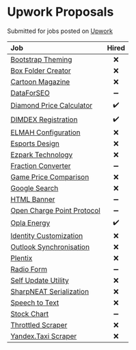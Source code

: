 # Upwork Proposals

Submitted for jobs posted on [Upwork](https://upwork.com)

|Job|Hired|
|:--|:---:|
|[Bootstrap Theming](BootstrapTheming)|:x:|
|[Box Folder Creator](BoxFolderCreator)|:x:|
|[Cartoon Magazine](CartoonMagazine)|:x:|
|[DataForSEO](DataForSeo)|:heavy_minus_sign:|
|[Diamond Price Calculator](DiamondPriceCalculator)|:heavy_check_mark:|
|[DIMDEX Registration](DimdexRegistration)|:heavy_check_mark:|
|[ELMAH Configuration](ElmahConfiguration)|:x:|
|[Esports Design](EsportsDesign)|:x:|
|[Ezpark Technology](EzparkTechnology)|:x:|
|[Fraction Converter](FractionConverter)|:heavy_minus_sign:|
|[Game Price Comparison](GamePriceComparison)|:x:|
|[Google Search](GoogleSearch)|:x:|
|[HTML Banner](HtmlBanner)|:heavy_minus_sign:|
|[Open Charge Point Protocol](OpenChargePointProtocol)|:heavy_minus_sign:|
|[Opla Energy](OplaEnergy)|:heavy_check_mark:|
|[Identity Customization](IdentityCustomization)|:x:|
|[Outlook Synchronisation](OutlookSynchronisation)|:x:|
|[Plentix](Plentix)|:x:|
|[Radio Form](RadioForm)|:heavy_minus_sign:|
|[Self Update Utility](SelfUpdateUtility)|:x:|
|[SharpNEAT Serialization](SharpNeatSerialization)|:x:|
|[Speech to Text](SpeechToText)|:x:|
|[Stock Chart](StockChart)|:heavy_minus_sign:|
|[Throttled Scraper](ThrottledScraper)|:x:|
|[Yandex.Taxi Scraper](YandexTaxiScraper)|:x:|
